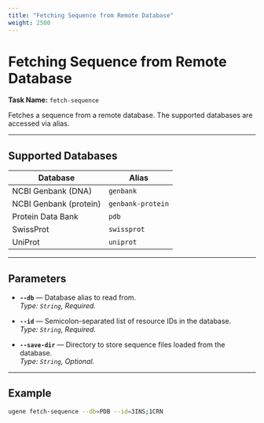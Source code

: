 ```yaml
---
title: "Fetching Sequence from Remote Database"
weight: 2500
---
```


# Fetching Sequence from Remote Database

**Task Name:** `fetch-sequence`

Fetches a sequence from a remote database. The supported databases are accessed via alias.

---

## Supported Databases

| **Database**           | **Alias**         |
|------------------------|-------------------|
| NCBI Genbank (DNA)     | `genbank`         |
| NCBI Genbank (protein) | `genbank-protein` |
| Protein Data Bank      | `pdb`             |
| SwissProt              | `swissprot`       |
| UniProt                | `uniprot`         |

---

## Parameters

- **`--db`** — Database alias to read from.  
  _Type: `String`, Required._

- **`--id`** — Semicolon-separated list of resource IDs in the database.  
  _Type: `String`, Required._

- **`--save-dir`** — Directory to store sequence files loaded from the database.  
  _Type: `String`, Optional._

---

## Example

```bash
ugene fetch-sequence --db=PDB --id=3INS;1CRN